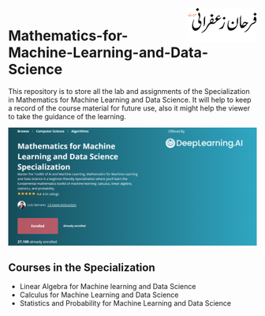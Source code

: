 <img src="https://github.com/farhanzafrani/Mathematics-for-Machine-Learning-and-Data-Science/blob/main/Images/logo.png" align="right" height=70px width=140px/>

# Mathematics-for-Machine-Learning-and-Data-Science
This repository is to store all the lab and assignments of the Specialization in Mathematics for Machine Learning and Data Science. It will help to keep a record of the course material for future use, also it might help the viewer to take the guidance of the learning.

![Specialization](https://github.com/farhanzafrani/Mathematics-for-Machine-Learning-and-Data-Science/blob/main/Images/MM.png)
## Courses in the Specialization
- Linear Algebra for Machine learning and Data Science
- Calculus for Machine Learning and Data Science
- Statistics and Probability for Machine Learning and Data Science
